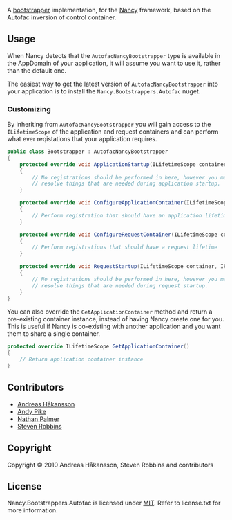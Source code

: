 A [bootstrapper](https://github.com/NancyFx/Nancy/wiki/Bootstrapper) implementation, for the [Nancy](http://nancyfx.org) framework, based on the Autofac inversion of control container.

## Usage

When Nancy detects that the `AutofacNancyBootstrapper` type is available in the AppDomain of your application, it will assume you want to use it, rather than the default one.

The easiest way to get the latest version of `AutofacNancyBootstrapper` into your application is to install the `Nancy.Bootstrappers.Autofac` nuget.

### Customizing

By inheriting from `AutofacNancyBootstrapper` you will gain access to the `ILifetimeScope` of the application and request containers and can perform what ever reqistations that your application requires.

```c#
public class Bootstrapper : AutofacNancyBootstrapper
{
    protected override void ApplicationStartup(ILifetimeScope container, IPipelines pipelines)
    {
        // No registrations should be performed in here, however you may
        // resolve things that are needed during application startup.
    }

    protected override void ConfigureApplicationContainer(ILifetimeScope existingContainer)
    {
        // Perform registration that should have an application lifetime
    }

    protected override void ConfigureRequestContainer(ILifetimeScope container, NancyContext context)
    {
        // Perform registrations that should have a request lifetime
    }

    protected override void RequestStartup(ILifetimeScope container, IPipelines pipelines, NancyContext context)
    {
        // No registrations should be performed in here, however you may
        // resolve things that are needed during request startup.
    }
}
```

You can also override the `GetApplicationContainer` method and return a pre-existing container instance, instead of having Nancy create one for you. This is useful if Nancy is co-existing with another application and you want them to share a single container.

```c#
protected override ILifetimeScope GetApplicationContainer()
{
    // Return application container instance
}
```

## Contributors

* [Andreas Håkansson](http://github.com/thecodejunkie)
* [Andy Pike](http://github.com/andypike)
* [Nathan Palmer](http://github.com/nathanpalmer)
* [Steven Robbins](http://github.com/grumpydev)

## Copyright

Copyright © 2010 Andreas Håkansson, Steven Robbins and contributors

## License

Nancy.Bootstrappers.Autofac is licensed under [MIT](http://www.opensource.org/licenses/mit-license.php "Read more about the MIT license form"). Refer to license.txt for more information.
